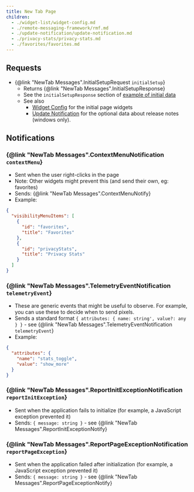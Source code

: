 ```yaml
---
title: New Tab Page
children: 
  - ./widget-list/widget-config.md
  - ./remote-messaging-framework/rmf.md
  - ./update-notification/update-notification.md
  - ./privacy-stats/privacy-stats.md
  - ./favorites/favorites.md
---
```


## Requests

- {@link "NewTab Messages".InitialSetupRequest `initialSetup`}
  - Returns {@link "NewTab Messages".InitialSetupResponse}
  - See the `initialSetupResponse` section of [example of initial data](../../../messages/new-tab/examples/widgets.js)
  - See also
     - [Widget Config](./widget-list/widget-config.md) for the initial page widgets
     - [Update Notification](./update-notification/update-notification.md) for the optional data
     about release notes (windows only).

## Notifications

### {@link "NewTab Messages".ContextMenuNotification `contextMenu`}
  - Sent when the user right-clicks in the page
  - Note: Other widgets might prevent this (and send their own, eg: favorites)
  - Sends: {@link "NewTab Messages".ContextMenuNotify}
  - Example:

```json
{
  "visibilityMenuItems": [
    {
      "id": "favorites",
      "title": "Favorites"
    },
    {
      "id": "privacyStats",
      "title": "Privacy Stats"
    }
  ]
}
```

### {@link "NewTab Messages".TelemetryEventNotification `telemetryEvent`}
  - These are generic events that might be useful to observe. For example, you can use these to decide when to send pixels.
  - Sends a standard format `{ attributes: { name: string', value?: any  } }` - see {@link "NewTab Messages".TelemetryEventNotification `telemetryEvent`}
  - Example:

```json
{
  "attributes": {
    "name": "stats_toggle",
    "value": "show_more"
  }
}
```

### {@link "NewTab Messages".ReportInitExceptionNotification `reportInitException`}
  - Sent when the application fails to initialize (for example, a JavaScript exception prevented it)
  - Sends: `{ message: string }` - see {@link "NewTab Messages".ReportInitExceptionNotify}

### {@link "NewTab Messages".ReportPageExceptionNotification `reportPageException`}
  - Sent when the application failed after initialization (for example, a JavaScript exception prevented it)
  - Sends: `{ message: string }` - see {@link "NewTab Messages".ReportPageExceptionNotify}
